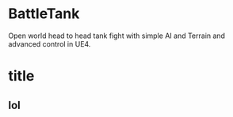 # BattleTank
Open world head to head tank fight with simple AI and Terrain and advanced control in UE4.

# title

## lol
